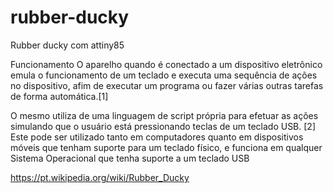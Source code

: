 # rubber-ducky
Rubber ducky com attiny85

Funcionamento
O aparelho quando é conectado a um dispositivo eletrônico emula o funcionamento de um teclado e executa uma sequência de ações no dispositivo, afim de executar um programa ou fazer várias outras tarefas de forma automática.[1]

O mesmo utiliza de uma linguagem de script própria para efetuar as ações simulando que o usuário está pressionando teclas de um teclado USB. [2] Este pode ser utilizado tanto em computadores quanto em dispositivos móveis que tenham suporte para um teclado físico, e funciona em qualquer Sistema Operacional que tenha suporte a um teclado USB

https://pt.wikipedia.org/wiki/Rubber_Ducky

